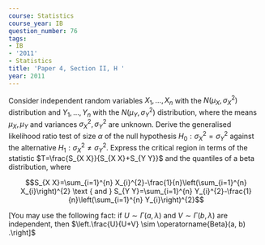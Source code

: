 ```yaml
---
course: Statistics
course_year: IB
question_number: 76
tags:
- IB
- '2011'
- Statistics
title: 'Paper 4, Section II, H '
year: 2011
---
```




Consider independent random variables $X_{1}, \ldots, X_{n}$ with the $N\left(\mu_{X}, \sigma_{X}^{2}\right)$ distribution and $Y_{1}, \ldots, Y_{n}$ with the $N\left(\mu_{Y}, \sigma_{Y}^{2}\right)$ distribution, where the means $\mu_{X}, \mu_{Y}$ and variances $\sigma_{X}^{2}, \sigma_{Y}^{2}$ are unknown. Derive the generalised likelihood ratio test of size $\alpha$ of the null hypothesis $H_{0}: \sigma_{X}^{2}=\sigma_{Y}^{2}$ against the alternative $H_{1}: \sigma_{X}^{2} \neq \sigma_{Y}^{2}$. Express the critical region in terms of the statistic $T=\frac{S_{X X}}{S_{X X}+S_{Y Y}}$ and the quantiles of a beta distribution, where

$$S_{X X}=\sum_{i=1}^{n} X_{i}^{2}-\frac{1}{n}\left(\sum_{i=1}^{n} X_{i}\right)^{2} \text { and } S_{Y Y}=\sum_{i=1}^{n} Y_{i}^{2}-\frac{1}{n}\left(\sum_{i=1}^{n} Y_{i}\right)^{2}$$

[You may use the following fact: if $U \sim \Gamma(a, \lambda)$ and $V \sim \Gamma(b, \lambda)$ are independent, then $\left.\frac{U}{U+V} \sim \operatorname{Beta}(a, b) .\right]$
